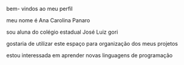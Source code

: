 bem- vindos ao meu perfil 

meu nome é Ana Carolina Panaro

sou aluna do colégio estadual José Luiz gori

gostaria de utilizar este espaço para organização dos meus projetos 

estou interessada em aprender novas linguagens de programação 
